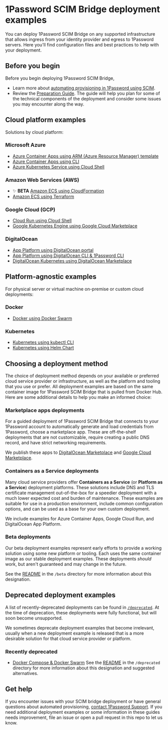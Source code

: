 # 1Password SCIM Bridge deployment examples

You can deploy 1Password SCIM Bridge on any supported infrastructure that allows ingress from your identity provider and egress to 1Password servers. Here you'll find configuration files and best practices to help with your deployment.

## Before you begin

Before you begin deploying 1Password SCIM Bridge,

- Learn more about [automating provisioning in 1Password using SCIM](https://support.1password.com/scim/).
- Review the [Preparation Guide](/PREPARATION.md). The guide will help you plan for some of the technical components of the deployment and consider some issues you may encounter along the way.

## Cloud platform examples

Solutions by cloud platform:

### Microsoft Azure

- [Azure Container Apps using ARM (Azure Resource Manager) template](https://support.1password.com/scim-deploy-azure/)
- [Azure Container Apps using CLI](https://support.1password.com/cs/scim-deploy-azure-container-apps/)
- [Azure Kubernetes Service using Cloud Shell](https://support.1password.com/cs/scim-deploy-azure-kubernetes/)


### Amazon Web Services (AWS)
- ✨ **BETA** [Amazon ECS using CloudFormation](/beta/aws-ecsfargate-cfn)
- [Amazon ECS using Terraform](/aws-ecsfargate-terraform)

### Google Cloud (GCP)

- [Cloud Run using Cloud Shell](/beta/google-cloud-run)
- [Google Kubernetes Engine using Google Cloud Marketplace](https://support.1password.com/scim-deploy-gcp/)

### DigitalOcean

- [App Platform using DigitalOcean portal](https://support.1password.com/cs/scim-deploy-digitalocean-ap/)
- [App Platform using DigitalOcean CLI & 1Password CLI](/do-app-platform-op-cli)
- [DigitalOcean Kubernetes using DigitalOcean Marketplace](https://support.1password.com/scim-deploy-digitalocean/)

## Platform-agnostic examples

For physical server or virtual machine on-premise or custom cloud deployments:

### Docker

- [Docker using Docker Swarm](/docker)

### Kubernetes

- [Kubernetes using kubectl CLI](/kubernetes)
- [Kubernetes using Helm Chart](https://github.com/1Password/op-scim-helm/tree/main/charts/op-scim-bridge)

## Choosing a deployment method

The choice of deployment method depends on your available or preferred cloud service provider or infrastructure, as well as the platform and tooling that you use or prefer. All deployment examples are based on the same container image for 1Password SCIM Bridge that is pulled from Docker Hub.
Here are some additional details to help you make an informed choice:

### Marketplace apps deployments

For a guided deployment of 1Password SCIM Bridge that connects to your 1Password account to automatically generate and load credentials from 1Password, choose a marketplace app. These are off-the-shelf deployments that are not customizable, require creating a public DNS record, and have strict networking requirements.

We publish these apps to [DigitalOcean Marketplace](https://marketplace.digitalocean.com/apps/1password-scim-bridge) and [Google Cloud Marketplace](https://console.cloud.google.com/marketplace/product/agilebits-public/op-scim-bridge).

### Containers as a Service deployments

Many cloud service providers offer **Containers as a Service** (or **Platform as a Service**) deployment platforms. These solutions include DNS and TLS certificate management out-of-the-box for a speedier deployment with a much lower expected cost and burden of maintenance. These examples are suitable for use in a production environment, include common configuration options, and can be used as a base for your own custom deployment.

We include examples for Azure Container Apps, Google Cloud Run, and DigitalOcean App Platform.

### Beta deployments

Our beta deployment examples represent early efforts to provide a working solution using some new platform or tooling. Each uses the same container image as our stable deployment examples. These deployments _should_ work, but aren't guaranteed and may change in the future.

See the [README](/beta/README.md) in the `/beta` directory for more information about this designation.

## Deprecated deployment examples

A list of recently-deprecated deployments can be found in [`/deprecated`](./deprecated/). At the time of deprecation, these deployments were fully functional, but will soon become unsupported.

We sometimes deprecate deployment examples that become irrelevant, usually when a new deployment example is released that is a more desirable solution for that cloud service provider or platform.

### Recently deprecated

- [Docker Compose & Docker Swarm](https://github.com/1Password/scim-examples/blob/main/deprecated/docker)
See the [README](/deprecated/README.md) in the `/deprecated` directory for more information about this designation and suggested alternatives.

## Get help

If you encounter issues with your SCIM bridge deployment or have general questions about automated provisioning, [contact 1Password Support](https://support.1password.com/contact/). If you need additional deployment examples or some information in these guides needs improvement, file an issue or open a pull request in this repo to let us know.
